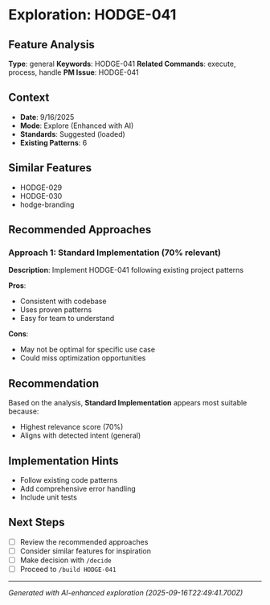 # Exploration: HODGE-041

## Feature Analysis
**Type**: general
**Keywords**: HODGE-041
**Related Commands**: execute, process, handle
**PM Issue**: HODGE-041

## Context
- **Date**: 9/16/2025
- **Mode**: Explore (Enhanced with AI)
- **Standards**: Suggested (loaded)
- **Existing Patterns**: 6


## Similar Features
- HODGE-029
- HODGE-030
- hodge-branding




## Recommended Approaches


### Approach 1: Standard Implementation (70% relevant)
**Description**: Implement HODGE-041 following existing project patterns

**Pros**:
- Consistent with codebase
- Uses proven patterns
- Easy for team to understand

**Cons**:
- May not be optimal for specific use case
- Could miss optimization opportunities


## Recommendation
Based on the analysis, **Standard Implementation** appears most suitable because:
- Highest relevance score (70%)
- Aligns with detected intent (general)


## Implementation Hints
- Follow existing code patterns
- Add comprehensive error handling
- Include unit tests

## Next Steps
- [ ] Review the recommended approaches
- [ ] Consider similar features for inspiration
- [ ] Make decision with `/decide`
- [ ] Proceed to `/build HODGE-041`

---
*Generated with AI-enhanced exploration (2025-09-16T22:49:41.700Z)*
